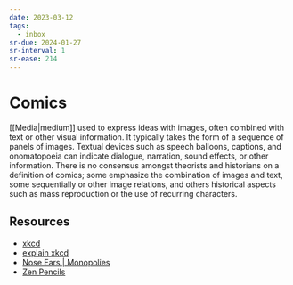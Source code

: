 ```yaml
---
date: 2023-03-12
tags:
  - inbox
sr-due: 2024-01-27
sr-interval: 1
sr-ease: 214
---
```


# Comics

[[Media|medium]] used to express ideas with images, often
combined with text or other visual information. It typically takes the form of a
sequence of panels of images. Textual devices such as speech balloons, captions,
and onomatopoeia can indicate dialogue, narration, sound effects, or other
information. There is no consensus amongst theorists and historians on a
definition of comics; some emphasize the combination of images and text, some
sequentially or other image relations, and others historical aspects such as
mass reproduction or the use of recurring characters.

## Resources

- [xkcd](https://xkcd.com/)
- [explain xkcd](https://www.explainxkcd.com/wiki/index.php/Main_Page)
- [Nose Ears | Monopolies](https://wuzzy.neocities.org/)
- [Zen Pencils](https://www.zenpencils.com/newreaders/)
